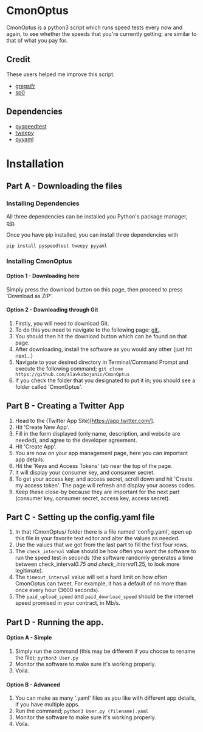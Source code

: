 # CmonOptus

CmonOptus is a python3 script which runs speed tests every now and again, to see whether the speeds that you're currently getting; are similar to that of what you pay for.

## Credit

These users helped me improve this script.
- [gregsifr](https://github.com/gregsifr)
- [sp0](https://github.com/sp0)

## Dependencies
- [pyspeedtest](https://github.com/fopina/pyspeedtest)
- [tweepy](https://github.com/tweepy/tweepy)
- [pyyaml](https://github.com/yaml/pyyaml)

# Installation
## Part A - Downloading the files

### Installing Dependencies

All three dependencies can be installed you Python's package manager, [pip](https://pip.pypa.io/en/stable/installing/).

Once you have pip installed, you can install three dependencies with

```
pip install pyspeedtest tweepy pyyaml
```

### Installing CmonOptus

#### Option 1 - Downloading here
Simply press the download button on this page, then proceed to press 'Download as ZIP'.

#### Option 2 - Downloading through Git
1. Firstly, you will need to download Git.
2. To do this you need to navigate to the following page: [git.](https://git-scm.com/).
3. You should then hit the download button which can be found on that page.
4. After downloading, install the software as you would any other (just hit next...)
5. Navigate to your desired directory in Terminal/Command Prompt and execute the following command;
```git clone https://github.com/slavkobojanic/CmonOptus```
6. If you check the folder that you designated to put it in; you should see a folder called 'CmonOptus'.

## Part B - Creating a Twitter App
1. Head to the (Twitter App Site)[https://app.twitter.com/].
2. Hit 'Create New App'.
3. Fill in the form displayed (only name, description, and website are needed), and agree to the developer agreement.
4. Hit 'Create App'.
5. You are now on your app management page, here you can important app details.
6. Hit the 'Keys and Access Tokens' tab near the top of the page.
7. It will display your consumer key, and consumer secret.
8. To get your access key, and access secret, scroll down and hit 'Create my access token'. The page will refresh and display your access codes.
9. Keep these close-by because they are important for the next part (consumer key, consumer secret, access key, access secret).

## Part C - Setting up the config.yaml file
1. In that /CmonOptus/ folder there is a file named 'config.yaml', open up this file in your favorite text editor and alter the values as needed.
2. Use the values that we got from the last part to fill the first four rows.
3. The ```check_interval``` value should be how often you want the software to run the speed test in seconds (the software randomly generates a time between check_interval*0.75 and check_interval*1.25, to look more legitimate).
4. The ```timeout_interval``` value will set a hard limit on how often CmonOptus can tweet. For example, it has a default of no more than once every hour (3600 seconds).
5. The ```paid_upload_speed``` and ```paid_download_speed``` should be the internet speed promised in your contract, in Mb/s.

## Part D - Running the app.
#### Option A - Simple
1. Simply run the command (this may be different if you choose to rename the file);
```python3 User.py```
2. Monitor the software to make sure it's working properly.
3. Voila.

#### Option B - Advanced
1. You can make as many '.yaml' files as you like with different app details, if you have multiple apps.
2. Run the command;
```python3 User.py (filename).yaml```
2. Monitor the software to make sure it's working properly.
3. Voila.
